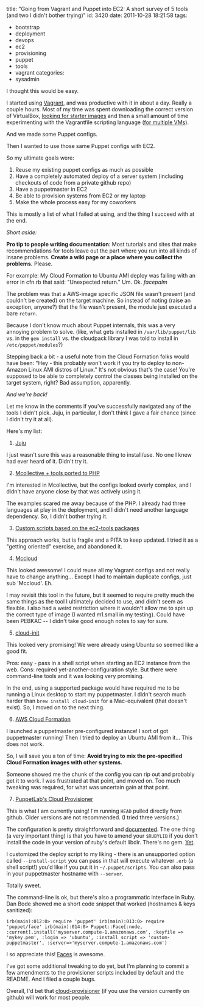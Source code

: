 title: "Going from Vagrant and Puppet into EC2: A short survey of 5 tools (and two I didn't bother trying)"
id: 3420
date: 2011-10-28 18:21:58
tags: 
- bootstrap
- deployment
- devops
- ec2
- provisioning
- puppet
- tools
- vagrant
categories: 
- sysadmin

I thought this would be easy. 

I started using [Vagrant](http://vagrantup.com/docs/getting-started/index.html), and was productive with it in about a day. Really a couple hours. Most of my time was spent downloading the correct version of VirtualBox, [looking for starter images](http://morethanseven.net/2011/05/08/Vagrant-plugin-for-interacting-with-vagrantboxes.html) and then a small amount of time experimenting with the Vagrantfile scripting language ([for multiple VMs](http://vagrantup.com/docs/multivm.html)).

And we made some Puppet configs.
<!--more-->
Then I wanted to use those same Puppet configs with EC2.

So my ultimate goals were: 

1.  Reuse my existing puppet configs as much as possible
2.  Have a completely automated deploy of a server system (including checkouts of code from a private github repo)
3.  Have a puppetmaster in EC2
4.  Be able to provision systems from EC2 or my laptop
5.  Make the whole process easy for my coworkers

This is mostly a list of what I failed at using, and the thing I succeed with at the end.

_Short aside:_

**Pro tip to people writing documentation**: Most tutorials and sites that make recommendations for tools leave out the part where you run into all kinds of insane problems. **Create a wiki page or a place where you collect the problems.** Please. 

For example: My Cloud Formation to Ubuntu AMI deploy was failing with an error in cfn.rb that said: "Unexpected return."  Um. Ok. *facepalm*

The problem was that a AWS-image specific JSON file wasn't present (and couldn't be created) on the target machine. So instead of noting (raise an exception, anyone?) that the file wasn't present, the module just executed a bare `return`. 

Because I don't know much about Puppet internals, this was a very annoying problem to solve. (like, what gets installed in `/var/lib/puppet/lib` vs. in the `gem install` vs. the cloudpack library I was told to install in `/etc/puppet/modules`?)

Stepping back a bit - a useful note from the Cloud Formation folks would have been: "Hey - this probably won't work if you try to deploy to non-Amazon Linux AMI distros of Linux." It's not obvious that's the case! You're supposed to be able to completely control the classes being installed on the target system, right? Bad assumption, apparently.

_And we're back!_

Let me know in the comments if you've successfully navigated any of the tools I didn't pick. Juju, in particular, I don't think I gave a fair chance (since I didn't try it at all). 

Here's my list: 

1.  [Juju](http://www.slideshare.net/derleiermann/juju-puppetconf)

I just wasn't sure this was a reasonable thing to install/use. No one I knew had ever heard of it. Didn't try it. 

2.  [Mcollective + tools ported to PHP](http://www.devco.net/archives/2010/07/14/bootstrapping_puppet_on_ec2_with_mcollective.php)

I'm interested in Mcollective, but the configs looked overly complex, and I didn't have anyone close by that was actively using it. 

The examples scared me away because of the PHP. I already had three languages at play in the deployment, and I didn't need another language dependency. So, I didn't bother trying it.

3.  [Custom scripts based on the ec2-tools packages](http://www.codelord.net/2010/12/19/using-puppet-to-automatically-configure-new-ec2-instances/)

This approach works, but is fragile and a PITA to keep updated. I tried it as a "getting oriented" exercise, and abandoned it.

4.  [Mccloud](https://github.com/jedi4ever/mccloud)

This looked awesome! I could reuse all my Vagrant configs and not really have to change anything... Except I had to maintain duplicate configs, just sub 'Mccloud'. Eh. 

I may revisit this tool in the future, but it seemed to require pretty much the same things as the tool I ultimately decided to use, and didn't seem as flexible. I also had a weird restriction where it wouldn't allow me to spin up the correct type of image (I wanted m1.small in my testing). Could have been PEBKAC -- I didn't take good enough notes to say for sure.

5.  [cloud-init](https://help.ubuntu.com/community/CloudInit)

This looked very promising! We were already using Ubuntu so seemed like a good fit. 

Pros: easy - pass in a shell script when starting an EC2 instance from the web. Cons: required yet-another-configuration style. But there were command-line tools and it was looking very promising.

In the end, using a supported package would have required me to be running a Linux desktop to start my puppetmaster. I didn't search much harder than `brew install cloud-init` for a Mac-equivalent (that doesn't exist). So, I moved on to the next thing.

6.  [AWS Cloud Formation](http://aws.amazon.com/cloudformation/)

I launched a puppetmaster pre-configured instance! I sort of got puppetmaster running! Then I tried to deploy an Ubuntu AMI from it... This does not work. 

So, I will save you a ton of time: **Avoid trying to mix the pre-specified Cloud Formation images with other systems.**

Someone showed me the chunk of the config you can rip out and probably get it to work. I was frustrated at that point, and moved on. Too much tweaking was required, for what was uncertain gain at that point. 

7.  [PuppetLab's Cloud Provisioner](https://github.com/puppetlabs/puppetlabs-cloud-provisioner)

This is what I am currently using! I'm running `HEAD` pulled directly from github.  Older versions are not recommended. (I tried three versions.)

The configuration is pretty straightforward and [documented](http://docs.puppetlabs.com/guides/cloud_pack_getting_started.html). The one thing (a very important thing) is that you have to amend your `$RUBYLIB` if you don't install the code in your version of ruby's default libdir. There's no gem. [Yet](http://projects.puppetlabs.com/issues/10379). 

I customized the deploy script to my liking - there is an unsupported option called `--install-script` you can pass in that will execute whatever `.erb` (a shell script!) you'd like if you put it in `~/.puppet/scripts`. You can also pass in your puppetmaster hostname with `--server`.

Totally sweet. 

The command-line is ok, but there's also a programmatic interface in Ruby. Dan Bode showed me a short code snippet that worked (hostnames & keys sanitized): 

`
irb(main):012:0> require 'puppet'
irb(main):013:0> require 'puppet/face'
irb(main):014:0> Puppet::Face[:node, :current].install('myserver.compute-1.amazonaws.com', :keyfile => 'mykey.pem', :login => 'ubuntu', :install_script => 'custom-puppetmaster', :server=>'myserver.compute-1.amazonaws.com')
`

I so appreciate this! [Faces](http://puppetlabs.com/faces/) is awesome.

I've got some additional tweaking to do yet, but I'm planning to commit a few amendments to the provisioner scripts included by default and the README. And I filed a couple bugs. 

Overall, I'd bet that [cloud-provisioner](https://github.com/puppetlabs/puppetlabs-cloud-provisioner) (if you use the version currently on github) will work for most people. 

